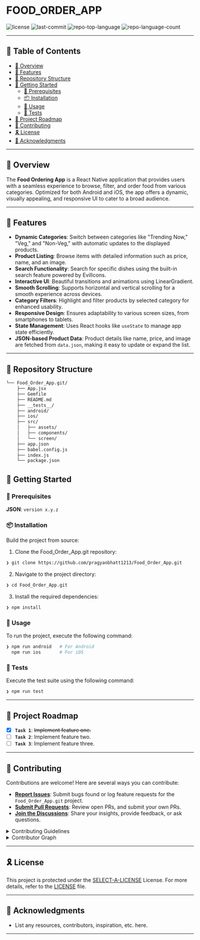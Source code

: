 # FOOD_ORDER_APP

<p align="left">
	<img src="https://img.shields.io/github/license/pragyanbhatt1213/Food_Order_App.git?style=flat&logo=opensourceinitiative&logoColor=white&color=0080ff" alt="license">
	<img src="https://img.shields.io/github/last-commit/pragyanbhatt1213/Food_Order_App.git?style=flat&logo=git&logoColor=white&color=0080ff" alt="last-commit">
	<img src="https://img.shields.io/github/languages/top/pragyanbhatt1213/Food_Order_App.git?style=flat&color=0080ff" alt="repo-top-language">
	<img src="https://img.shields.io/github/languages/count/pragyanbhatt1213/Food_Order_App.git?style=flat&color=0080ff" alt="repo-language-count">
</p>

---

## 🔗 Table of Contents

- [📍 Overview](#-overview)
- [👾 Features](#-features)
- [📂 Repository Structure](#-repository-structure)
- [🚀 Getting Started](#-getting-started)
    - [🔖 Prerequisites](#-prerequisites)
    - [📦 Installation](#-installation)
    - [🤖 Usage](#-usage)
    - [🧪 Tests](#-tests)
- [📌 Project Roadmap](#-project-roadmap)
- [🤝 Contributing](#-contributing)
- [🎗 License](#-license)
- [🙌 Acknowledgments](#-acknowledgments)

---

## 📍 Overview

The **Food Ordering App** is a React Native application that provides users with a seamless experience to browse, filter, and order food from various categories. Optimized for both Android and iOS, the app offers a dynamic, visually appealing, and responsive UI to cater to a broad audience.

---

## 👾 Features

- **Dynamic Categories**: Switch between categories like "Trending Now," "Veg," and "Non-Veg," with automatic updates to the displayed products.
- **Product Listing**: Browse items with detailed information such as price, name, and an image.
- **Search Functionality**: Search for specific dishes using the built-in search feature powered by EvilIcons.
- **Interactive UI**: Beautiful transitions and animations using LinearGradient.
- **Smooth Scrolling**: Supports horizontal and vertical scrolling for a smooth experience across devices.
- **Category Filters**: Highlight and filter products by selected category for enhanced usability.
- **Responsive Design**: Ensures adaptability to various screen sizes, from smartphones to tablets.
- **State Management**: Uses React hooks like `useState` to manage app state efficiently.
- **JSON-based Product Data**: Product details like name, price, and image are fetched from `data.json`, making it easy to update or expand the list.

---

## 📂 Repository Structure

```sh
└── Food_Order_App.git/
    ├── App.jsx
    ├── Gemfile
    ├── README.md
    ├── __tests__/
    ├── android/
    ├── ios/
    ├── src/
    │   ├── assets/
    │   ├── components/
    │   └── screen/
    ├── app.json
    ├── babel.config.js
    ├── index.js
    └── package.json
```

## 🚀 Getting Started

### 🔖 Prerequisites

**JSON**: `version x.y.z`

### 📦 Installation

Build the project from source:

1. Clone the Food_Order_App.git repository:
```sh
❯ git clone https://github.com/pragyanbhatt1213/Food_Order_App.git
```

2. Navigate to the project directory:
```sh
❯ cd Food_Order_App.git
```

3. Install the required dependencies:
```sh
❯ npm install

```

### 🤖 Usage

To run the project, execute the following command:

```sh
❯ npm run android   # For Android
  npm run ios       # For iOS

```

### 🧪 Tests

Execute the test suite using the following command:

```sh
❯ npm run test

```

---

## 📌 Project Roadmap

- [X] **`Task 1`**: <strike>Implement feature one.</strike>
- [ ] **`Task 2`**: Implement feature two.
- [ ] **`Task 3`**: Implement feature three.

---

## 🤝 Contributing

Contributions are welcome! Here are several ways you can contribute:

- **[Report Issues](https://github.com/pragyanbhatt1213/Food_Order_App.git/issues)**: Submit bugs found or log feature requests for the `Food_Order_App.git` project.
- **[Submit Pull Requests](https://github.com/pragyanbhatt1213/Food_Order_App.git/blob/main/CONTRIBUTING.md)**: Review open PRs, and submit your own PRs.
- **[Join the Discussions](https://github.com/pragyanbhatt1213/Food_Order_App.git/discussions)**: Share your insights, provide feedback, or ask questions.

<details closed>
<summary>Contributing Guidelines</summary>

1. **Fork the Repository**: Start by forking the project repository to your github account.
2. **Clone Locally**: Clone the forked repository to your local machine using a git client.
   ```sh
   git clone https://github.com/pragyanbhatt1213/Food_Order_App.git
   ```
3. **Create a New Branch**: Always work on a new branch, giving it a descriptive name.
   ```sh
   git checkout -b new-feature-x
   ```
4. **Make Your Changes**: Develop and test your changes locally.
5. **Commit Your Changes**: Commit with a clear message describing your updates.
   ```sh
   git commit -m 'Implemented new feature x.'
   ```
6. **Push to github**: Push the changes to your forked repository.
   ```sh
   git push origin new-feature-x
   ```
7. **Submit a Pull Request**: Create a PR against the original project repository. Clearly describe the changes and their motivations.
8. **Review**: Once your PR is reviewed and approved, it will be merged into the main branch. Congratulations on your contribution!
</details>

<details closed>
<summary>Contributor Graph</summary>
<br>
<p align="left">
   <a href="https://github.com{/pragyanbhatt1213/Food_Order_App.git/}graphs/contributors">
      <img src="https://contrib.rocks/image?repo=pragyanbhatt1213/Food_Order_App.git">
   </a>
</p>
</details>

---

## 🎗 License

This project is protected under the [SELECT-A-LICENSE](https://choosealicense.com/licenses) License. For more details, refer to the [LICENSE](https://choosealicense.com/licenses/) file.

---

## 🙌 Acknowledgments

- List any resources, contributors, inspiration, etc. here.

---


